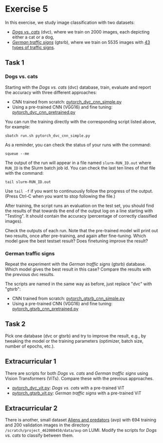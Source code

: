 # Exercise 5

In this exercise, we study image classification with two datasets:

- [_Dogs vs. cats_](imgs/dvc.png) (dvc), where we train on 2000 images, each
  depicting either a cat or a dog,
- [_German traffic signs_](imgs/gtsrb-montage.png) (gtsrb), where we train on
  5535 images with [43 types of traffic signs](imgs/traffic-signs.png).

## Task 1

### Dogs vs. cats

Starting with the _Dogs vs. cats_ (dvc) database, train, evaluate and report the
accuracy with three different approaches:

- CNN trained from scratch: [pytorch_dvc_cnn_simple.py](pytorch_dvc_cnn_simple.py)
- Using a pre-trained CNN (VGG16) and fine tuning:
  [pytorch_dvc_cnn_pretrained.py](pytorch_dvc_cnn_pretrained.py)

You can run the training directly with the corresponding script listed above,
for example:

    sbatch run.sh pytorch_dvc_cnn_simple.py

As a reminder, you can check the status of your runs with the command:

    squeue --me

The output of the run will appear in a file named `slurm-RUN_ID.out`
where `RUN_ID` is the Slurm batch job id. You can check the last ten
lines of that file with the command:

    tail slurm-RUN_ID.out

Use `tail -f` if you want to continuously follow the progress of the
output. (Press Ctrl-C when you want to stop following the file.)

After training, the script runs an evaluation on the test set, you
should find the results of that towards the end of the output log on a
line starting with "Testing". It should contain the accuracy
(percentage of correctly classified images).

Check the outputs of each run. Note that the pre-trained model will
print out two results, once after pre-training, and again after
fine-tuning.  Which model gave the best testset result? Does
finetuning improve the result?


### German traffic signs

Repeat the experiment with the _German traffic signs_ (gtsrb) database. Which
model gives the best result in this case? Compare the results with the previous
dvc results.

The scripts are named in the same way as before, just replace "dvc" with
"gtsrb":

- CNN trained from scratch: [pytorch_gtsrb_cnn_simple.py](pytorch_gtsrb_cnn_simple.py)
- Using a pre-trained CNN (VGG16) and fine tuning:
  [pytorch_gtsrb_cnn_pretrained.py](pytorch_gtsrb_cnn_pretrained.py)


## Task 2

Pick one database (dvc or gtsrb) and try to improve the result, e.g., by
tweaking the model or the training parameters (optimizer, batch size, number of
epochs, etc.).

## Extracurricular 1

There are scripts for both _Dogs vs. cats_ and _German traffic signs_ using
Vision Transformers (ViTs). Compare these with the previous approaches.

- [pytorch_dvc_vit.py](pytorch_dvc_vit.py): _Dogs vs. cats_ with a pre-trained ViT
- [pytorch_gtsrb_vit.py](pytorch_gtsrb_vit.py): _German traffic signs_ with a pre-trained ViT

## Extracurricular 2

There is another, small dataset [Aliens and predators](imgs/avp.png)
(avp) with 694 training and 200 validation images in the directory
`/scratch/project_462000450/data/avp` on LUMI.  Modify the scripts for
_Dogs vs. cats_ to classify between them.

